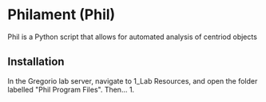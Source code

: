 # Philament (Phil)

Phil is a Python script that allows for automated analysis of centriod objects

## Installation

In the Gregorio lab server, navigate to 1_Lab Resources, and open the folder labelled "Phil Program Files".
Then...
1.
